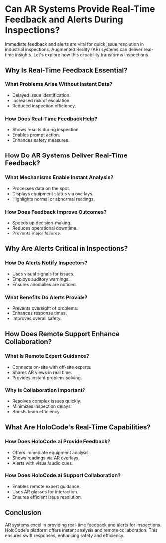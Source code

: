 # Can AR Systems Provide Real-Time Feedback and Alerts During Inspections?

Immediate feedback and alerts are vital for quick issue resolution in industrial inspections. Augmented Reality (AR) systems can deliver real-time insights. Let's explore how this capability transforms inspections.

## Why Is Real-Time Feedback Essential?

### What Problems Arise Without Instant Data?
- Delayed issue identification.
- Increased risk of escalation.
- Reduced inspection efficiency.

### How Does Real-Time Feedback Help?
- Shows results during inspection.
- Enables prompt action.
- Enhances safety measures.

## How Do AR Systems Deliver Real-Time Feedback?

### What Mechanisms Enable Instant Analysis?
- Processes data on the spot.
- Displays equipment status via overlays.
- Highlights normal or abnormal readings.

### How Does Feedback Improve Outcomes?
- Speeds up decision-making.
- Reduces operational downtime.
- Prevents major failures.

## Why Are Alerts Critical in Inspections?

### How Do Alerts Notify Inspectors?
- Uses visual signals for issues.
- Employs auditory warnings.
- Ensures anomalies are noticed.

### What Benefits Do Alerts Provide?
- Prevents oversight of problems.
- Enhances response times.
- Improves overall safety.

## How Does Remote Support Enhance Collaboration?

### What Is Remote Expert Guidance?
- Connects on-site with off-site experts.
- Shares AR views in real time.
- Provides instant problem-solving.

### Why Is Collaboration Important?
- Resolves complex issues quickly.
- Minimizes inspection delays.
- Boosts team efficiency.

## What Are HoloCode's Real-Time Capabilities?

### How Does HoloCode.ai Provide Feedback?
- Offers immediate equipment analysis.
- Shows readings via AR overlays.
- Alerts with visual/audio cues.

### How Does HoloCode.ai Support Collaboration?
- Enables remote expert guidance.
- Uses AR glasses for interaction.
- Ensures efficient issue resolution.

## Conclusion

AR systems excel in providing real-time feedback and alerts for inspections. HoloCode's platform offers instant analysis and remote collaboration. This ensures swift responses, enhancing safety and efficiency. 